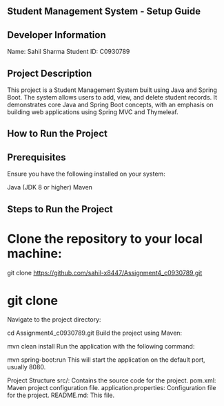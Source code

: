 ## Student Management System - Setup Guide
## Developer Information
Name: Sahil Sharma
Student ID: C0930789
## Project Description
This project is a Student Management System built using Java and Spring Boot. The system allows users to add, view, and delete student records. It demonstrates core Java and Spring Boot concepts, with an emphasis on building web applications using Spring MVC and Thymeleaf.

## How to Run the Project
## Prerequisites
Ensure you have the following installed on your system:

Java (JDK 8 or higher)
Maven
## Steps to Run the Project
# Clone the repository to your local machine:
git clone https://github.com/sahil-x8447/Assignment4_c0930789.git

# git clone 
Navigate to the project directory:


cd Assignment4_c0930789.git
Build the project using Maven:


mvn clean install
Run the application with the following command:


mvn spring-boot:run
This will start the application on the default port, usually 8080.

Project Structure
src/: Contains the source code for the project.
pom.xml: Maven project configuration file.
application.properties: Configuration file for the project.
README.md: This file.
